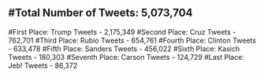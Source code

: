 #Total Number of Tweets: 5,073,704 
---
#First Place: Trump Tweets - 2,175,349
#Second Place: Cruz Tweets - 762,701
#Third Place: Rubio Tweets - 654,761
#Fourth Place: Clinton Tweets - 633,478
#Fifth Place: Sanders Tweets - 456,022
#Sixth Place: Kasich Tweets - 180,303
#Seventh Place: Carson Tweets - 124,729
#Last Place: Jeb! Tweets - 86,372
